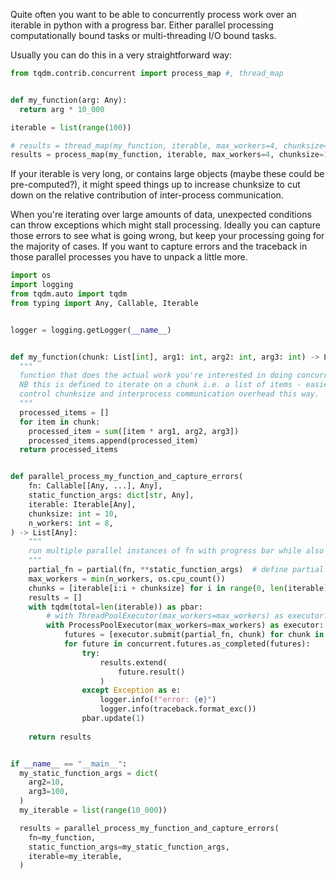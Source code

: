Quite often you want to be able to concurrently process work over an iterable in python with a progress bar. Either parallel processing computationally bound tasks or multi-threading I/O bound tasks.

Usually you can do this in a very straightforward way:
```python
from tqdm.contrib.concurrent import process_map #, thread_map


def my_function(arg: Any):
  return arg * 10_000

iterable = list(range(100))

# results = thread_map(my_function, iterable, max_workers=4, chunksize=1)
results = process_map(my_function, iterable, max_workers=4, chunksize=10)
```
If your iterable is very long, or contains large objects (maybe these could be pre-computed?), it might speed things up to increase chunksize to cut down on the relative contribution of inter-process communication.

When you're iterating over large amounts of data, unexpected conditions can throw exceptions which might stall processing. Ideally you can capture those errors to see what is going wrong, but keep your processing going for the majority of cases. If you want to capture errors and the traceback in those parallel processes you have to unpack a little more.
```python
import os
import logging
from tqdm.auto import tqdm
from typing import Any, Callable, Iterable


logger = logging.getLogger(__name__)


def my_function(chunk: List[int], arg1: int, arg2: int, arg3: int) -> List[int]:
  """
  function that does the actual work you're interested in doing concurrently.
  NB this is defined to iterate on a chunk i.e. a list of items - easier to
  control chunksize and interprocess communication overhead this way.
  """
  processed_items = []
  for item in chunk:
    processed_item = sum([item * arg1, arg2, arg3])
    processed_items.append(processed_item)
  return processed_items


def parallel_process_my_function_and_capture_errors(
    fn: Callable[[Any, ...], Any],
    static_function_args: dict[str, Any],
    iterable: Iterable[Any],
    chunksize: int = 10,
    n_workers: int = 8,
) -> List[Any]:
    """
    run multiple parallel instances of fn with progress bar while also capturing and logging errors plus tracebacks.
    """
    partial_fn = partial(fn, **static_function_args)  # define partial function that then only needs the iterator chunk argument
    max_workers = min(n_workers, os.cpu_count())
    chunks = [iterable[i:i + chunksize] for i in range(0, len(iterable), chunksize)]
    results = []
    with tqdm(total=len(iterable)) as pbar:
        # with ThreadPoolExecutor(max_workers=max_workers) as executor:  # for I/O bound tasks
        with ProcessPoolExecutor(max_workers=max_workers) as executor:  # for compute bound tasks
            futures = [executor.submit(partial_fn, chunk) for chunk in chunks]
            for future in concurrent.futures.as_completed(futures):
                try:
                    results.extend(
                        future.result()
                    )
                except Exception as e:
                    logger.info(f"error: {e}")
                    logger.info(traceback.format_exc())
                pbar.update(1)
    
    return results


if __name__ == "__main__":
  my_static_function_args = dict(
    arg2=10,
    arg3=100,
  )
  my_iterable = list(range(10_000)) 

  results = parallel_process_my_function_and_capture_errors(
    fn=my_function,
    static_function_args=my_static_function_args,
    iterable=my_iterable,
  )
```
